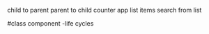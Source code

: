 child to parent
parent to child
counter app
list items
search from list


#class component
-life cycles 

